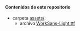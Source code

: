 #### Contenidos de este repositorio
* carpeta [assets/](assets/):
   * archivo [WorkSans-Light.ttf](WorkSans-Light.ttf)

